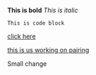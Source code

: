 

**This is bold**
_This is italic_

```
This is code block
```
[click here](http://www.google.com)

[this is us working on pairing](https://i.gyazo.com/d61519c7e0cdb1a7d860abc7b6e62548.jpg)

Small change




